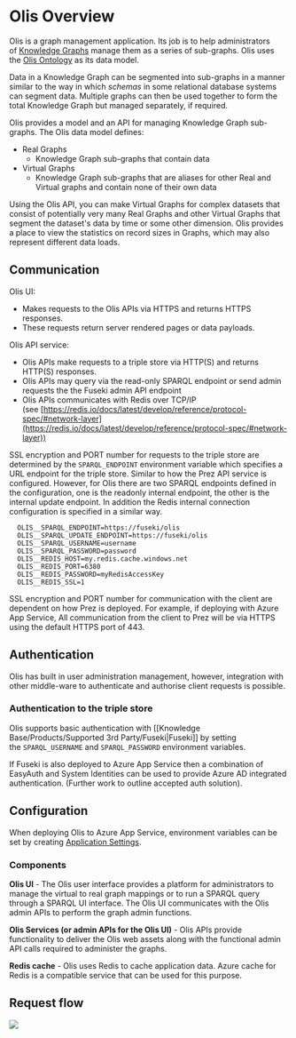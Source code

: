# Olis Overview

Olis is a graph management application. Its job is to help administrators of [Knowledge Graphs](https://en.wikipedia.org/wiki/Knowledge_graph) manage them as a series of sub-graphs. Olis uses the [Olis Ontology](https://olis.dev/ont/) as its data model.

Data in a Knowledge Graph can be segmented into sub-graphs in a manner similar to the way in which _schemas_ in some relational database systems can segment data. Multiple graphs can then be used together to form the total Knowledge Graph but managed separately, if required.

Olis provides a model and an API for managing Knowledge Graph sub-graphs. The Olis data model defines:

- Real Graphs
    - Knowledge Graph sub-graphs that contain data
- Virtual Graphs
    - Knowledge Graph sub-graphs that are aliases for other Real and Virtual graphs and contain none of their own data

Using the Olis API, you can make Virtual Graphs for complex datasets that consist of potentially very many Real Graphs and other Virtual Graphs that segment the dataset's data by time or some other dimension. Olis provides a place to view the statistics on record sizes in Graphs, which may also represent different data loads.

## Communication

Olis UI:
- Makes requests to the Olis APIs via HTTPS and returns HTTPS responses.
- These requests return server rendered pages or data payloads.

Olis API service:
- Olis APIs make requests to a triple store via HTTP(S) and returns HTTP(S) responses.
- Olis APIs may query via the read-only SPARQL endpoint or send admin requests the the Fuseki admin API endpoint
- Olis APIs communicates with Redis over TCP/IP (see [https://redis.io/docs/latest/develop/reference/protocol-spec/#network-layer](https://redis.io/docs/latest/develop/reference/protocol-spec/#network-layer))

SSL encryption and PORT number for requests to the triple store are determined by the `SPARQL_ENDPOINT` environment variable which specifies a URL endpoint for the triple store. Similar to how the Prez API service is configured. However, for Olis there are two SPARQL endpoints defined in the configuration, one is the readonly internal endpoint, the other is the internal update endpoint. In addition the Redis internal connection configuration is specified in a similar way.

```
  OLIS__SPARQL_ENDPOINT=https://fuseki/olis
  OLIS__SPARQL_UPDATE_ENDPOINT=https://fuseki/olis
  OLIS__SPARQL_USERNAME=username
  OLIS__SPARQL_PASSWORD=password
  OLIS__REDIS_HOST=my.redis.cache.windows.net
  OLIS__REDIS_PORT=6380
  OLIS__REDIS_PASSWORD=myRedisAccessKey
  OLIS__REDIS_SSL=1
```

SSL encryption and PORT number for communication with the client are dependent on how Prez is deployed. For example, if deploying with Azure App Service, All communication from the client to Prez will be via HTTPS using the default HTTPS port of 443.

## Authentication

Olis has built in user administration management, however, integration with other middle-ware to authenticate and authorise client requests is possible.

### Authentication to the triple store

Olis supports basic authentication with [[Knowledge Base/Products/Supported 3rd Party/Fuseki|Fuseki]] by setting the `SPARQL_USERNAME` and `SPARQL_PASSWORD` environment variables.

If Fuseki is also deployed to Azure App Service then a combination of EasyAuth and System Identities can be used to provide Azure AD integrated authentication. (Further work to outline accepted auth solution).

## Configuration

When deploying Olis to Azure App Service, environment variables can be set by creating [Application Settings](https://learn.microsoft.com/en-us/azure/app-service/reference-app-settings?tabs=kudu%2Cdotnet).

### Components

**Olis UI** - The Olis user interface provides a platform for administrators to manage the virtual to real graph mappings or to run a SPARQL query through a SPARQL UI interface. The Olis UI communicates with the Olis admin APIs to perform the graph admin functions.

**Olis Services (or admin APIs for the Olis UI)** - Olis APIs provide functionality to deliver the Olis web assets along with the functional admin API calls required to administer the graphs.

**Redis cache** - Olis uses Redis to cache application data. Azure cache for Redis is a compatible service that can be used for this purpose.

## Request flow

[![](https://camo.githubusercontent.com/3c39f127cd7c195243cea2d646a115968b1de8e7b926ea7dbbbc05818cbb9309/68747470733a2f2f6c756369642e6170702f7075626c69635365676d656e74732f766965772f64343636353637372d343838392d346538372d393531332d6239326564303964623264372f696d6167652e706e6729)](https://camo.githubusercontent.com/3c39f127cd7c195243cea2d646a115968b1de8e7b926ea7dbbbc05818cbb9309/68747470733a2f2f6c756369642e6170702f7075626c69635365676d656e74732f766965772f64343636353637372d343838392d346538372d393531332d6239326564303964623264372f696d6167652e706e6729)
